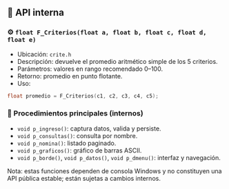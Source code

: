 ## 🧩 API interna

### ⚙️ `float F_Criterios(float a, float b, float c, float d, float e)`
- Ubicación: `crite.h`
- Descripción: devuelve el promedio aritmético simple de los 5 criterios.
- Parámetros: valores en rango recomendado 0–100.
- Retorno: promedio en punto flotante.
- Uso:
```cpp
float promedio = F_Criterios(c1, c2, c3, c4, c5);
```

### 🔧 Procedimientos principales (internos)
- `void p_ingreso()`: captura datos, valida y persiste.
- `void p_consultas()`: consulta por nombre.
- `void p_nomina()`: listado paginado.
- `void p_graficos()`: gráfico de barras ASCII.
- `void p_borde()`, `void p_datos()`, `void p_dmenu()`: interfaz y navegación.

Nota: estas funciones dependen de consola Windows y no constituyen una API pública estable; están sujetas a cambios internos.

